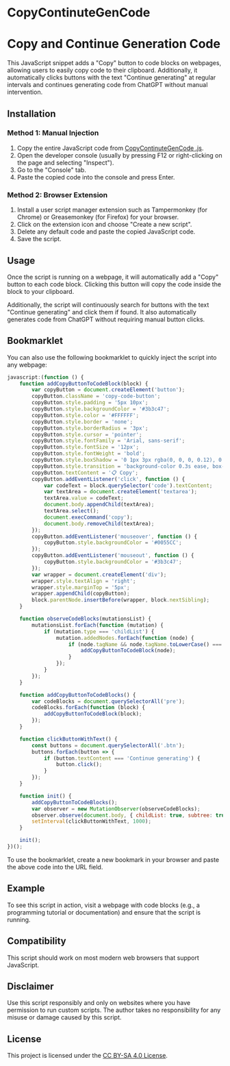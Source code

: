 # CopyContinuteGenCode

# Copy and Continue Generation Code

This JavaScript snippet adds a "Copy" button to code blocks on webpages, allowing users to easily copy code to their clipboard. Additionally, it automatically clicks buttons with the text "Continue generating" at regular intervals and continues generating code from ChatGPT without manual intervention.

## Installation

### Method 1: Manual Injection

1. Copy the entire JavaScript code from [CopyContinuteGenCode .js](https://github.com/TraxDinosaur/CopyContinuteGenCode/blob/main/CopyContinuteGenCode.js).
2. Open the developer console (usually by pressing F12 or right-clicking on the page and selecting "Inspect").
3. Go to the "Console" tab.
4. Paste the copied code into the console and press Enter.

### Method 2: Browser Extension

1. Install a user script manager extension such as Tampermonkey (for Chrome) or Greasemonkey (for Firefox) for your browser.
2. Click on the extension icon and choose "Create a new script".
3. Delete any default code and paste the copied JavaScript code.
4. Save the script.

## Usage

Once the script is running on a webpage, it will automatically add a "Copy" button to each code block. Clicking this button will copy the code inside the block to your clipboard.

Additionally, the script will continuously search for buttons with the text "Continue generating" and click them if found. It also automatically generates code from ChatGPT without requiring manual button clicks.

## Bookmarklet

You can also use the following bookmarklet to quickly inject the script into any webpage:

```javascript
javascript:(function () {
    function addCopyButtonToCodeBlock(block) {
        var copyButton = document.createElement('button');
        copyButton.className = 'copy-code-button';
        copyButton.style.padding = '5px 10px';
        copyButton.style.backgroundColor = '#3b3c47';
        copyButton.style.color = '#FFFFFF';
        copyButton.style.border = 'none';
        copyButton.style.borderRadius = '3px';
        copyButton.style.cursor = 'pointer';
        copyButton.style.fontFamily = 'Arial, sans-serif';
        copyButton.style.fontSize = '12px';
        copyButton.style.fontWeight = 'bold';
        copyButton.style.boxShadow = '0 1px 3px rgba(0, 0, 0, 0.12), 0 1px 2px rgba(0, 0, 0, 0.24)';
        copyButton.style.transition = 'background-color 0.3s ease, box-shadow 0.3s ease';
        copyButton.textContent = '📋 Copy';
        copyButton.addEventListener('click', function () {
            var codeText = block.querySelector('code').textContent;
            var textArea = document.createElement('textarea');
            textArea.value = codeText;
            document.body.appendChild(textArea);
            textArea.select();
            document.execCommand('copy');
            document.body.removeChild(textArea);
        });
        copyButton.addEventListener('mouseover', function () {
            copyButton.style.backgroundColor = '#0055CC';
        });
        copyButton.addEventListener('mouseout', function () {
            copyButton.style.backgroundColor = '#3b3c47';
        });
        var wrapper = document.createElement('div');
        wrapper.style.textAlign = 'right';
        wrapper.style.marginTop = '5px';
        wrapper.appendChild(copyButton);
        block.parentNode.insertBefore(wrapper, block.nextSibling);
    }

    function observeCodeBlocks(mutationsList) {
        mutationsList.forEach(function (mutation) {
            if (mutation.type === 'childList') {
                mutation.addedNodes.forEach(function (node) {
                    if (node.tagName && node.tagName.toLowerCase() === 'pre') {
                        addCopyButtonToCodeBlock(node);
                    }
                });
            }
        });
    }

    function addCopyButtonToCodeBlocks() {
        var codeBlocks = document.querySelectorAll('pre');
        codeBlocks.forEach(function (block) {
            addCopyButtonToCodeBlock(block);
        });
    }

    function clickButtonWithText() {
        const buttons = document.querySelectorAll('.btn');
        buttons.forEach(button => {
            if (button.textContent === 'Continue generating') {
                button.click();
            }
        });
    }

    function init() {
        addCopyButtonToCodeBlocks();
        var observer = new MutationObserver(observeCodeBlocks);
        observer.observe(document.body, { childList: true, subtree: true });
        setInterval(clickButtonWithText, 1000);
    }

    init();
})();
```

To use the bookmarklet, create a new bookmark in your browser and paste the above code into the URL field.

## Example

To see this script in action, visit a webpage with code blocks (e.g., a programming tutorial or documentation) and ensure that the script is running.

## Compatibility

This script should work on most modern web browsers that support JavaScript.

## Disclaimer

Use this script responsibly and only on websites where you have permission to run custom scripts. The author takes no responsibility for any misuse or damage caused by this script.

## License

This project is licensed under the [CC BY-SA 4.0 License](https://github.com/TraxDinosaur/CopyContinuteGenCode/blob/main/LICENSE).
